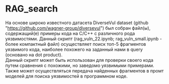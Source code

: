 # RAG_search
На основе широко известного датасета DiverseVul dataset (github "https://github.com/wagner-group/diversevul") был собран файл(ы), содержащий(е) примеры кода на С/С++ с различного рода уязвимостями. Данный скрипт (rag_vuln_22.ipynb; rag_vuln_small.ipynb - более компактный файл) осуществляет поиск топ-5 фрагментов уязвимого кода, наиболее похожего на заданный нами в query (основано на dot product).  
Данный скрипт может быть использован для проверки своего кода путем сравнения с похожими, но заведомо уязвимыми примерами. Также может осуществляться передача найденных фрагментов в промт моделей для поиска уязвимостей в программном коде.
